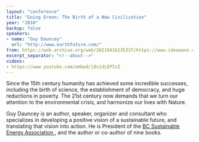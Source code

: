 ```yaml
---
layout: "conference"
title: "Going Green: The Birth of a New Civilization"
year: "2010"
backup: false
speakers:
- name: "Guy Dauncey"
  url: "http://www.earthfuture.com/"
from: https://web.archive.org/web/20210416135337/https://www.ideawave.ca/the-conference/going-green-the-birth-of-a-new-civilization
excerpt_separator: "<!--about-->"
videos:
- https://www.youtube.com/embed/j8v1dLEPIsI
---
```


Since the 15th century humanity has achieved some incredible successes,
including the birth of science, the establishment of democracy, and huge
reductions in poverty. The 21st century now demands that we turn our attention
to the environmental crisis, and harmonize our lives with Nature.

<!--about-->

Guy Dauncey is an author, speaker, organizer and consultant who
specializes in developing a positive vision of a sustainable future,
and translating that vision into action. He is President of the [BC
Sustainable Energy Association ](http://www.bcsea.org/), and the author
or co-author of nine books.
